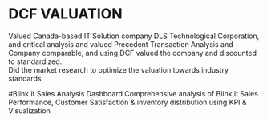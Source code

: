 # DCF VALUATION
Valued Canada-based IT Solution company DLS Technological Corporation, and critical analysis and 
valued Precedent Transaction Analysis and Company comparable, and using DCF valued the company and discounted to standardized.  
Did the market research to optimize the valuation towards industry standards

#Blink it Sales Analysis Dashboard
Comprehensive analysis of Blink it Sales Performance, Customer Satisfaction & inventory distribution using KPI & Visualization 

